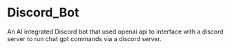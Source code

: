 # Discord_Bot
An AI integrated Discord bot that used openai api to interface with a discord server to run chat gpt commands via a discord server.
